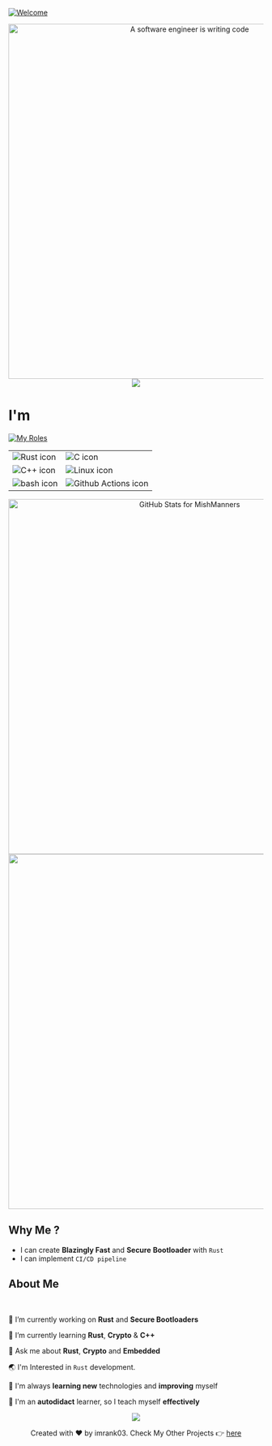 [![Welcome](https://readme-typing-svg.herokuapp.com?font=Roboto&size=26&color=008080&center=true&vCenter=true&lines=Hello%2C+I'm+Imran+K;Welcome+To+My+Github+Profile)]()

<!-- Hero Section -->
<p align="center"><img src="https://user-images.githubusercontent.com/92363511/171983617-50a73f57-f313-47b0-a9b7-30e4706277b1.gif" alt="A software engineer is writing code" width="700" /><img src="https://activity-graph.herokuapp.com/graph?username=imrank03&bg_color=080441&color=008080&line=008080&point=33eb98&area_color=ee1cfd&area=true&hide_border=true"></p>


# **I'm**

[![My Roles](https://readme-typing-svg.herokuapp.com?font=Roboto&size=26&color=008080&center=true&vCenter=true&lines=A+Security+Engineer;Now+Learning+Rust)]()

<!-- Skills as a table -->
<table>
<tr>
<td><img src="https://user-images.githubusercontent.com/92363511/171986234-9d456cca-1150-4847-bd79-ee35f2f352b3.svg" alt="Rust icon" /></td>
<td><img src="https://user-images.githubusercontent.com/92363511/171986358-39ceb3c9-cccb-4d3d-b1a9-ffbbac5c4435.svg" alt="C icon" /></td>
</tr>
<tr>
<td><img src="https://user-images.githubusercontent.com/92363511/171986655-7e361786-e9b7-42a4-ba93-c8460c67e84c.svg" alt="C++ icon" /></td>
<td><img src="https://user-images.githubusercontent.com/92363511/171986438-e94b3063-718b-40bc-b50e-641121b142b6.svg" alt="Linux icon" /></td>
</tr>
<tr>
<td><img src="https://user-images.githubusercontent.com/92363511/171986263-bf88f8bf-35c6-4b1b-94f6-9cc16d3b9cae.svg" alt="bash icon" /></td>
<td><img src="https://user-images.githubusercontent.com/92363511/171986557-7c0af7ae-64b9-45c2-aa95-e909b7aefbb9.svg" alt="Github Actions icon" /></td>
</tr>
</table>

<!-- Github Stats, coding streak, Most used languages analytics-->
<p align="center">
<img src="https://github-readme-stats.vercel.app/api?username=imrank03&show_icons=true&include_all_commits=true&count_private=true&theme=dark&layout=compact" alt="GitHub Stats for MishManners" width="700"/>
<img src="https://github-readme-streak-stats.herokuapp.com?user=imrank03&theme=dark" width="700"/>
</p>

<!-- About Me Section -->

<!-- What I offer -->

## Why Me ?

- I can create **Blazingly Fast** and **Secure** **Bootloader** with `Rust`
- I can implement `CI/CD pipeline`

## About Me

<br />

🔭 I’m currently working on **Rust** and **Secure Bootloaders**

🌱 I’m currently learning **Rust**, **Crypto** & **C++**

💬 Ask me about **Rust**, **Crypto** and **Embedded**

🌏 I'm Interested in `Rust` development.

📑 I'm always **learning new** technologies and **improving** myself

📗 I'm an **autodidact** learner, so I teach myself **effectively**


<p align="center">
<img src="https://readme-typing-svg.herokuapp.com/?font=Architects+Daughter&size=22&center=true&vCenter=true&color=008080&lines=Thanks+For+Visiting+My+Profile+🙏;Please+Star+This+Repository;Have+A+Great+Day+!!!" />
</p>

<p align="center">Created with ❤️ by imrank03. Check My Other Projects 👉 <a href="https://github.com/imrank03?tab=repositories">here</a></p>

